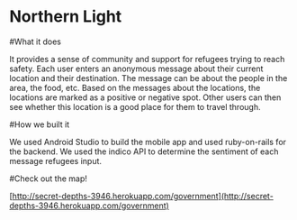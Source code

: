 # Northern Light
#What it does

It provides a sense of community and support for refugees trying to reach safety. 
Each user enters an anonymous message about their current location and their destination. 
The message can be about the people in the area, the food, etc. 
Based on the messages about the locations, the locations are marked as a positive or negative spot. 
Other users can then see whether this location is a good place for them to travel through.

#How we built it

We used Android Studio to build the mobile app and used ruby-on-rails for the backend. We used the indico API to determine the sentiment of each message refugees input.


#Check out the map!

[http://secret-depths-3946.herokuapp.com/government](http://secret-depths-3946.herokuapp.com/government)
